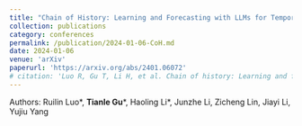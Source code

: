 ```yaml
---
title: "Chain of History: Learning and Forecasting with LLMs for Temporal Knowledge Graph Completion"
collection: publications
category: conferences
permalink: /publication/2024-01-06-CoH.md
date: 2024-01-06
venue: 'arXiv'
paperurl: 'https://arxiv.org/abs/2401.06072'
# citation: 'Luo R, Gu T, Li H, et al. Chain of history: Learning and forecasting with llms for temporal knowledge graph completion[J]. arXiv preprint arXiv:2401.06072, 2024.'
---
```

Authors: Ruilin Luo\*, **Tianle Gu**\*, Haoling Li\*, Junzhe Li, Zicheng Lin, Jiayi Li, Yujiu Yang